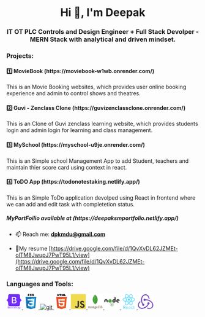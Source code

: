 <h1 align="center">Hi 👋, I'm Deepak</h1>
<h3 align="center">IT OT PLC Controls and Design Engineer + Full Stack Devolper - MERN Stack with analytical and driven mindset.</h3>
<h3 align="left">Projects:</h3>
<h4>1️⃣ MovieBook  (https://moviebook-w1wb.onrender.com/)</h4>
<p>This is an Movie Booking websites, which provides user online booking experience and admin to control shows and theatres.</p>
<h4>2️⃣ Guvi - Zenclass Clone (https://guvizenclassclone.onrender.com/)</h4>
<p>This is an Clone of Guvi zenclass learning website, which provides students login and admin login for learning and class management.</p>
<h4>3️⃣ MySchool (https://myschool-u9je.onrender.com/)</h4>
<p>This is an Simple school Management App to add Student, teachers and maintain thier score card using context in react.</p>
<h4>4️⃣ ToDO App (https://todonotestaking.netlify.app/)</h4>
<p>This is an Simple ToDo application devolped using React in frontend where we can add and edit task with completetion status.</p>


<h5>MyPortFoilio available at  (https://deepaksmportfolio.netlify.app/)</h5>

- 📫 Reach me: **dpkmdu@gmail.com**

- 📄My resume [https://drive.google.com/file/d/1QvXvDL62JZMEt-olTM8JwupJ7PwT95L1/view](https://drive.google.com/file/d/1QvXvDL62JZMEt-olTM8JwupJ7PwT95L1/view)


<h3 align="left">Languages and Tools:</h3>
<p align="left">
  <a href="https://getbootstrap.com" target="_blank" rel="noreferrer"> <img src="https://raw.githubusercontent.com/devicons/devicon/master/icons/bootstrap/bootstrap-plain-wordmark.svg" alt="bootstrap" width="40" height="40"/> </a> <a href="https://www.w3schools.com/css/" target="_blank" rel="noreferrer"> <img src="https://raw.githubusercontent.com/devicons/devicon/master/icons/css3/css3-original-wordmark.svg" alt="css3" width="40" height="40"/> </a> <a href="https://git-scm.com/" target="_blank" rel="noreferrer"> <img src="https://www.vectorlogo.zone/logos/git-scm/git-scm-icon.svg" alt="git" width="40" height="40"/> </a>  </a> <a href="https://www.w3.org/html/" target="_blank" rel="noreferrer"> <img src="https://raw.githubusercontent.com/devicons/devicon/master/icons/html5/html5-original-wordmark.svg" alt="html5" width="40" height="40"/> </a> <a href="https://developer.mozilla.org/en-US/docs/Web/JavaScript" target="_blank" rel="noreferrer"> <img src="https://raw.githubusercontent.com/devicons/devicon/master/icons/javascript/javascript-original.svg" alt="javascript" width="40" height="40"/> </a> <a href="https://www.mongodb.com/" target="_blank" rel="noreferrer"> <img src="https://raw.githubusercontent.com/devicons/devicon/master/icons/mongodb/mongodb-original-wordmark.svg" alt="mongodb" width="40" height="40"/> </a> <a href="https://nodejs.org" target="_blank" rel="noreferrer"> <img src="https://raw.githubusercontent.com/devicons/devicon/master/icons/nodejs/nodejs-original-wordmark.svg" alt="nodejs" width="40" height="40"/> </a> <a href="https://reactjs.org/" target="_blank" rel="noreferrer"> <img src="https://raw.githubusercontent.com/devicons/devicon/master/icons/react/react-original-wordmark.svg" alt="react" width="40" height="40"/> </a> <a href="https://redux.js.org" target="_blank" rel="noreferrer"> <img src="https://raw.githubusercontent.com/devicons/devicon/master/icons/redux/redux-original.svg" alt="redux" width="40" height="40"/> </a> </p>
